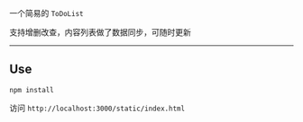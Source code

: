 一个简易的 `ToDoList` 

支持增删改查，内容列表做了数据同步，可随时更新

----

## Use

```
npm install
```

访问 ```http://localhost:3000/static/index.html```
